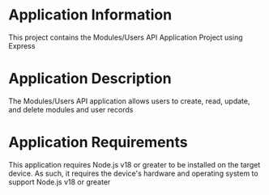 # Application Information
This project contains the Modules/Users API Application Project using Express
# Application Description
The Modules/Users API application allows users to create, read, update, and delete modules and user records
# Application Requirements
This application requires Node.js v18 or greater to be installed on the target device.
As such, it requires the device's hardware and operating system to support Node.js v18 or greater
